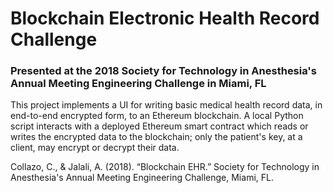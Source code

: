 # Blockchain Electronic Health Record Challenge
### Presented at the 2018 Society for Technology in Anesthesia's Annual Meeting Engineering Challenge in Miami, FL

This project implements a UI for writing basic medical health record data, in
end-to-end encrypted form, to an Ethereum blockchain. A local Python script interacts
with a deployed Ethereum smart contract which reads or writes the encrypted data to the
blockchain; only the patient's key, at a client, may encrypt or decrypt their data.


Collazo, C., & Jalali, A. (2018). “Blockchain EHR.” Society for Technology in
Anesthesia's Annual Meeting Engineering Challenge, Miami, FL.
